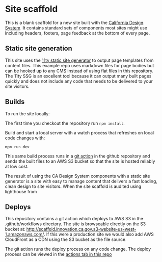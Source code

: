# Site scaffold

This is a blank scaffold for a new site built with the <a href="https://designsystem.webstandards.ca.gov/">California Design System</a>. It contains standard sets of components most sites might use including headers, footers, page feedback at the bottom of every page.

## Static site generation

This site uses the <a href="https://www.11ty.dev/">11ty static site generator</a> to output page templates from content files. This example repo uses markdown files for page bodies but can be hooked up to any CMS instead of using flat files in this repository. The 11ty SSG is an excellent tool because it can output many built pages quickly and does not include any code that needs to be delivered to your site visitors. 

## Builds

To run the site locally:

The first time you checkout the repository run ```npm install```.

Build and start a local server with a watch process that refreshes on local code changes with:

```
npm run dev
```

This same build process runs in a <a href="https://github.com/cagov/odi-scaffold/blob/main/.github/workflow/deploy_production_s3.yml">git action</a> in the github repository and sends the built files to an AWS S3 bucket so that the site is hosted reliably at low cost.

The result of using the CA Design System components with a static site generator is a site with easy to manage content that delivers a fast loading, clean design to site visitors. When the site scaffold is audited using lighthouse from 

## Deploys

This repository contains a git action which deploys to AWS S3 in the .github/workflows directory. The site is browseable directly on the S3 bucket at: <a href="http://scaffold.innovation.ca.gov.s3-website-us-west-1.amazonaws.com/">http://scaffold.innovation.ca.gov.s3-website-us-west-1.amazonaws.com/</a>. If this were a production site we would also add AWS CloudFront as a CDN using the S3 bucket as the file source.

The git action runs the deploy process on any code change. The deploy process can be viewed in the <a href="https://github.com/cagov/odi-scaffold/actions">actions tab in this repo</a>
